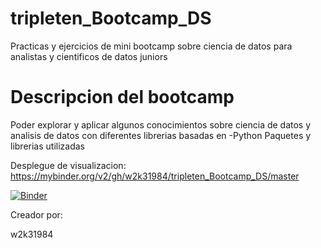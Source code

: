 # tripleten_Bootcamp_DS
Practicas y ejercicios de mini bootcamp sobre ciencia de datos para analistas y cientificos de datos juniors

# Descripcion del bootcamp
Poder explorar y aplicar algunos conocimientos sobre ciencia de datos y analisis de datos con diferentes librerias basadas en 
-Python
 Paquetes y librerias utilizadas
  

Desplegue de visualizacion:
https://mybinder.org/v2/gh/w2k31984/tripleten_Bootcamp_DS/master

[![Binder](https://mybinder.org/badge_logo.svg)](https://mybinder.org/v2/gh/w2k31984/tripleten_Bootcamp_DS/master)

Creador por:

w2k31984
